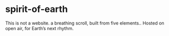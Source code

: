# spirit-of-earth
This is not a website.
a breathing scroll, built from five elements..
Hosted on open air, for Earth’s next rhythm.
